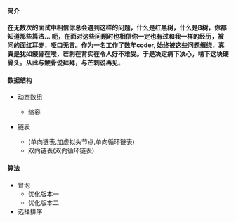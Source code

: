 #### 简介

​			**在无数次的面试中相信你总会遇到这样的问题，什么是红黑树，什么是B树，你都知道那些算法... 呃，在面对这些问题时也相信你一定也有过和我一样的经历，被问的面红耳赤，哑口无言。作为一名工作了数年coder, 始终被这些问题缠绕，真真是犹如鲠骨在喉，芒刺在背实在令人好不难受。于是决定痛下决心，啃下这块硬骨头。从此与鲠骨说拜拜，与芒刺说再见**。

#### 数据结构

- 动态数组
  - 缩容

- 链表
  - (单向链表,加虚拟头节点,单向循环链表)
  - 双向链表(双向循环链表)

#### 算法

- 冒泡
  - 优化版本一
  - 优化版本二
- 选择排序





